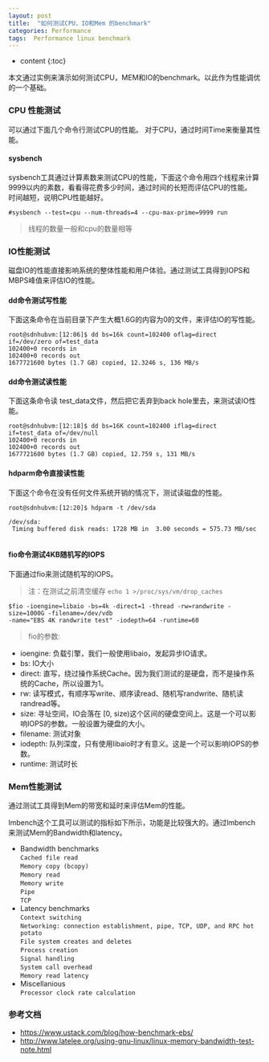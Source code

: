 ```yaml
---
layout: post
title:  "如何测试CPU，IO和Mem 的benchmark"
categories: Performance 
tags:  Performance linux benchmark 
---
```


* content
{:toc}

本文通过实例来演示如何测试CPU，MEM和IO的benchmark。以此作为性能调优的一个基础。





###  CPU 性能测试

可以通过下面几个命令行测试CPU的性能。 对于CPU，通过时间Time来衡量其性能。   



#### sysbench    
     
 sysbench工具通过计算素数来测试CPU的性能，下面这个命令用四个线程来计算9999以内的素数，看看得花费多少时间，通过时间的长短而评估CPU的性能。     
 时间越短，说明CPU性能越好。   
    
   `#sysbench --test=cpu --num-threads=4 --cpu-max-prime=9999 run`   
   
> 线程的数量一般和cpu的数量相等
 
### IO性能测试
 
 磁盘IO的性能直接影响系统的整体性能和用户体验。通过测试工具得到IOPS和MBPS峰值来评估IO的性能。

#### dd命令测试写性能

下面这条命令在当前目录下产生大概1.6G的内容为0的文件，来评估IO的写性能。   

```
root@sdnhubvm:[12:06]$ dd bs=16k count=102400 oflag=direct if=/dev/zero of=test_data
102400+0 records in
102400+0 records out
1677721600 bytes (1.7 GB) copied, 12.3246 s, 136 MB/s

```

#### dd命令测试读性能  
下面这条命令读 test_data文件，然后把它丢弃到back hole里去，来测试读IO性能。

```
root@sdnhubvm:[12:18]$ dd bs=16K count=102400 iflag=direct if=test_data of=/dev/null
102400+0 records in
102400+0 records out
1677721600 bytes (1.7 GB) copied, 12.759 s, 131 MB/s

```

#### hdparm命令直接读性能  
下面这个命令在没有任何文件系统开销的情况下，测试读磁盘的性能。

```
root@sdnhubvm:[12:20]$ hdparm -t /dev/sda

/dev/sda:
 Timing buffered disk reads: 1728 MB in  3.00 seconds = 575.73 MB/sec
 
```

 
#### fio命令测试4KB随机写的IOPS 

下面通过fio来测试随机写的IOPS。

 > 注：在测试之前清空缓存
   `echo 1 >/proc/sys/vm/drop_caches`
 

```
$fio -ioengine=libaio -bs=4k -direct=1 -thread -rw=randwrite -size=1000G -filename=/dev/vdb 
-name="EBS 4K randwrite test" -iodepth=64 -runtime=60
```

> fio的参数:
- ioengine: 负载引擎，我们一般使用libaio，发起异步IO请求。
- bs: IO大小
- direct: 直写，绕过操作系统Cache。因为我们测试的是硬盘，而不是操作系统的Cache，所以设置为1。
- rw: 读写模式，有顺序写write、顺序读read、随机写randwrite、随机读randread等。
- size: 寻址空间，IO会落在 [0, size)这个区间的硬盘空间上。这是一个可以影响IOPS的参数。一般设置为硬盘的大小。
- filename: 测试对象
- iodepth: 队列深度，只有使用libaio时才有意义。这是一个可以影响IOPS的参数。
- runtime: 测试时长


### Mem性能测试

通过测试工具得到Mem的带宽和延时来评估Mem的性能。

lmbench这个工具可以测试的指标如下所示，功能是比较强大的。通过lmbench来测试Mem的Bandwidth和latency。

- Bandwidth benchmarks    
    `Cached file read`   
    `Memory copy (bcopy)`    
    `Memory read`    
    `Memory write`    
    `Pipe`    
    `TCP`    
- Latency benchmarks    
    `Context switching`    
    `Networking: connection establishment, pipe, TCP, UDP, and RPC hot potato`    
    `File system creates and deletes`    
    `Process creation`    
    `Signal handling`    
    `System call overhead`    
    `Memory read latency`    
- Miscellanious    
    `Processor clock rate calculation`    

### 参考文档

- <https://www.ustack.com/blog/how-benchmark-ebs/>       
- <http://www.latelee.org/using-gnu-linux/linux-memory-bandwidth-test-note.html>

 
 
 
 
  
  